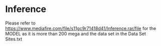 # Inference

Please refer to https://www.mediafire.com/file/s11gc9r71418d41/Inference.rar/file for the MODEL as it is more than 200 mega
and the data set in the Data Set Sites.txt
